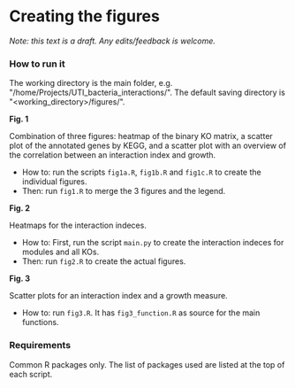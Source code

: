 # Creating the figures

_Note: this text is a draft. Any edits/feedback is welcome._



### How to run it

The working directory is the main folder, e.g. "/home/Projects/UTI_bacteria_interactions/".
The default saving directory is "<working_directory>/figures/".

__Fig. 1__

Combination of three figures: heatmap of the binary KO matrix,
a scatter plot of the annotated genes by KEGG, and
a scatter plot with an overview of the correlation between an interaction index and growth.

- How to: run the scripts `fig1a.R`, `fig1b.R` and `fig1c.R` to create the individual figures.
- Then: run `fig1.R` to merge the 3 figures and the legend.

__Fig. 2__

Heatmaps for the interaction indeces.

- How to: First, run the script `main.py` to create the interaction indeces for modules and all KOs.
- Then: run `fig2.R` to create the actual figures.

__Fig. 3__

Scatter plots for an interaction index and a growth measure.

- How to: run `fig3.R`. It has `fig3_function.R` as source for the main functions.

### Requirements
Common R packages only. The list of packages used are listed at the top of each script.
